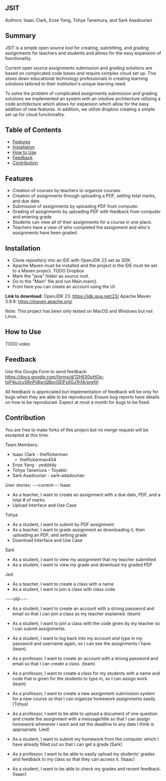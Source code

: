 ## JSIT

Authors: Isaac Clark, Enze Yang, Tohya Tanemura, and Sark Asadourian

## Summary
JSIT is a simple open source tool for creating, submitting, and grading assignments 
for teachers and students and allows for the easy expansion of functionality.

Current open source assignments submission and grading solutions are based on 
complicated code bases and require complex cloud set up. This slows down educational
technology professionals in creating learning solutions tailored to their institution's
unique learning need.

To solve the problem of complicated assignments submission and grading solutions 
we implemented an system with an intuitive architecture utilizing a code architecture
which allows for expansion which allow for the easy addition of new features. In addition,
we utilize dropbox creating a simple set up for cloud functionality.

## Table of Contents
- [Features](#Features_id)
- [Installation](#Installation_id)
- [How to Use](#HowTo_id)
- [Feedback](#Feedback_id)
- [Contribution](#Contribution_id)


<a id="Features_id"></a>
## Features
- Creation of courses by teachers to organize courses.
- Creation of assignments through uploading a PDF, setting total marks, and due date.
- Submission of assignments by uploading PDF from computer.
- Grading of assignments by uploading  PDF with feedback from computer and entering grade.
- Students can view all of their assignments for a course in one place.
- Teachers have a view of who completed the assignment and who's assignments have been graded.

<a id="Installation_id"></a>
## Installation
- Clone repository into an IDE with OpenJDK 23 set as SDK.
- Apache Maven must be installed and the project in the IDE must be set to a Maven project.
  TODO Dropbox
- Mark the "java" folder as source root.
- Go to the "Main" file and run Main.main().
- From here you can create an account using the UI.

**Link to download:**
OpenJDK 23: https://jdk.java.net/23/
Apache Maven 3.9.9: https://maven.apache.org/

Note: This project has been only tested on MacOS and Windows but not Linux.

<a id="HowTo_id"></a>
## How to Use
TODO video

<a id="Feedback_id"></a>
## Feedback
Use this Google Form to send feedback:
https://docs.google.com/forms/d/12HE93oHGp-toP4sJcvSRnPij8snQBpyGElFsXGJ1h1A/prefill

All feedback is appreciated but implementation of feedback will be only for bugs when they
are able to be reproduced. Ensure bug reports have details on how to be reproduced. Expect at
most a month for bugs to be fixed.

<a id="Contribution_id"></a>
## Contribution
You are free to make forks of this project but no merge request will be excepted at this time.

Team Members:
- Isaac Clark     - theflickerman
  - theflickerman404
- Enze Yang       - yeddddy
- Tohya Tanemura  - Toyakki
- Sark Asadourian - sark-adadourian

User stories:
---current---
Isaac
- As a teacher, I want to create an assignment with a due date, PDF, and a total # of marks
- Upload Interface and Use Case

Tohya
- As a student, I want to submit by PDF assignment
- As a teacher, I want to grade assignment as downloading it, then uploading an PDF, and setting grade
- Download Interface and Use Case

Sark
- As a student, I want to view my assignment that my teacher submitted
- As a student, I want to view my grade and download my graded PDF

Jed
- As a teacher, I want to create a class with a name
- As a student, I want to join a class with class code

----old----

- As a student, I want to create an account with a strong password and email so that I can join a class as my teacher
  explained. (team)

- As a student, I want to join a class with the code given by my teacher so I can submit assignments.

- As a student, I want to log back into my account and type in my password and username again, so I can see the
  assignments I have. (team)

- As a professor, I want to create an account with a strong password and email so that I can create a class. (team)

- As a professor, I want to create a class for my students with a name and code that is given for the students to type
  in, so I can assign work. (team)

- As a professor, I want to create a new assignment submission system for a new course so that I can organize homework
  assignments easily. (Tohya)

- As a professor, I want to be able to upload a document of one question and create the assignment with a message/title
  so that I can assign homework whenever I want and set the deadline to any date I think is appropriate. (Jed)

- As a student, I want to submit my homework from the computer which I have already filled out so that I can get a grade
  (Sark)

- As a professor, I want to be able to easily upload my students’ grades and feedback to my class so that they can
  access it. (Isaac)

- As a student, I want to be able to check my grades and recent feedback. (Isaac)
